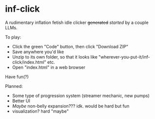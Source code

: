 # inf-click
A rudimentary inflation fetish idle clicker ~~generated~~ *started* by a couple LLMs.

To play:
- Click the green "Code" button, then click "Download ZIP"
- Save anywhere you'd like
- Unzip to its own folder, so that it looks like "wherever-you-put-it/inf-click/index.html" etc.
- Open "index.html" in a web browser

Have fun(?)

Planned:
- Some type of progression system (streamer mechanic, new pumps)
- Better UI
- *Maybe* non-belly expansion??? idk. would be hard but fun
- visualization? hard "maybe"

